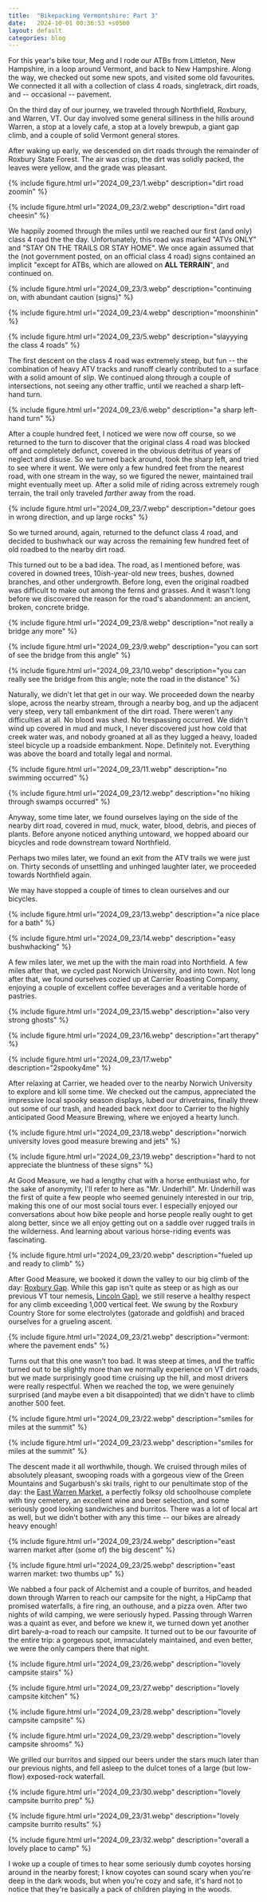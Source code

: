 ```yaml
---
title:  "Bikepacking Vermontshire: Part 3"
date:   2024-10-01 00:36:53 +s0500
layout: default
categories: blog
---
```


For this year's bike tour, Meg and I rode our ATBs from Littleton, New Hampshire, in a loop around Vermont, and back to New Hampshire. Along the way, we checked out some new spots, and visited some old favourites. We connected it all with a collection of class 4 roads, singletrack, dirt roads, and -- occasional -- pavement.

<!-- readmore -->

On the third day of our journey, we traveled through Northfield, Roxbury, and Warren, VT. Our day involved some general silliness in the hills around Warren, a stop at a lovely cafe, a stop at a lovely brewpub, a giant gap climb, and a couple of solid Vermont general stores.

After waking up early, we descended on dirt roads through the remainder of Roxbury State Forest. The air was crisp, the dirt was solidly packed, the leaves were yellow, and the grade was pleasant.

{% include figure.html url="2024_09_23/1.webp" description="dirt road zoomin" %}

{% include figure.html url="2024_09_23/2.webp" description="dirt road cheesin" %}

We happily zoomed through the miles until we reached our first (and only) class 4 road the the day. Unfortunately, this road was marked "ATVs ONLY" and "STAY ON THE TRAILS OR STAY HOME". We once again assumed that the (not government posted, on an official class 4 road) signs contained an implicit "except for ATBs, which are allowed on **ALL TERRAIN**", and continued on.

{% include figure.html url="2024_09_23/3.webp" description="continuing on, with abundant caution (signs)" %}

{% include figure.html url="2024_09_23/4.webp" description="moonshinin" %}

{% include figure.html url="2024_09_23/5.webp" description="slayyying the class 4 roads" %}

The first descent on the class 4 road was extremely steep, but fun -- the combination of heavy ATV tracks and runoff clearly contributed to a surface with a solid amount of _slip_. We continued along through a couple of intersections, not seeing any other traffic, until we reached a sharp left-hand turn.

{% include figure.html url="2024_09_23/6.webp" description="a sharp left-hand turn" %}

After a couple hundred feet, I noticed we were now off course, so we returned to the turn to discover that the original class 4 road was blocked off and completely defunct, covered in the obvious detritus of years of neglect and disuse. So we turned back around, took the sharp left, and tried to see where it went. We were only a few hundred feet from the nearest road, with one stream in the way, so we figured the newer, maintained trail might eventually meet up. After a solid mile of riding across extremely rough terrain, the trail only traveled _farther_ away from the road.

{% include figure.html url="2024_09_23/7.webp" description="detour goes in wrong direction, and up large rocks" %}

So we turned around, again, returned to the defunct class 4 road, and decided to bushwhack our way across the remaining few hundred feet of old roadbed to the nearby dirt road.

This turned out to be a bad idea. The road, as I mentioned before, was covered in downed trees, 10ish-year-old new trees, bushes, downed branches, and other undergrowth. Before long, even the original roadbed was difficult to make out among the ferns and grasses. And it wasn't long before we discovered the reason for the road's abandonment: an ancient, broken, concrete bridge.

{% include figure.html url="2024_09_23/8.webp" description="not really a bridge any more" %}

{% include figure.html url="2024_09_23/9.webp" description="you can sort of see the bridge from this angle" %}

{% include figure.html url="2024_09_23/10.webp" description="you can really see the bridge from this angle; note the road in the distance" %}

Naturally, we didn't let that get in our way. We proceeded down the nearby slope, across the nearby stream, through a nearby bog, and up the adjacent very steep, very tall embankment of the dirt road. There weren't any difficulties at all. No blood was shed. No trespassing occurred. We didn't wind up covered in mud and muck, I never discovered just how cold that creek water was, and nobody groaned at all as they lugged a heavy, loaded steel bicycle up a roadside embankment. Nope. Definitely not. Everything was above the board and totally legal and normal.

{% include figure.html url="2024_09_23/11.webp" description="no swimming occurred" %}

{% include figure.html url="2024_09_23/12.webp" description="no hiking through swamps occurred" %}

Anyway, some time later, we found ourselves laying on the side of the nearby dirt road, covered in mud, muck, water, blood, debris, and pieces of plants. Before anyone noticed anything untoward, we hopped aboard our bicycles and rode downstream toward Northfield.

Perhaps two miles later, we found an exit from the ATV trails we were just on. Thirty seconds of unsettling and unhinged laughter later, we proceeded towards Northfield again.

We may have stopped a couple of times to clean ourselves and our bicycles.

{% include figure.html url="2024_09_23/13.webp" description="a nice place for a bath" %}

{% include figure.html url="2024_09_23/14.webp" description="easy bushwhacking" %}

A few miles later, we met up the with the main road into Northfield. A few miles after that, we cycled past Norwich University, and into town. Not long after that, we found ourselves cozied up at Carrier Roasting Company, enjoying a couple of excellent coffee beverages and a veritable horde of pastries.

{% include figure.html url="2024_09_23/15.webp" description="also very strong ghosts" %}

{% include figure.html url="2024_09_23/16.webp" description="art therapy" %}

{% include figure.html url="2024_09_23/17.webp" description="2spooky4me" %}

After relaxing at Carrier, we headed over to the nearby Norwich University to explore and kill some time. We checked out the campus, appreciated the impressive local spooky season displays, lubed our drivetrains, finally threw out some of our trash, and headed back next door to Carrier to the highly anticipated Good Measure Brewing, where we enjoyed a hearty lunch.

{% include figure.html url="2024_09_23/18.webp" description="norwich university loves good measure brewing and jets" %}

{% include figure.html url="2024_09_23/19.webp" description="hard to not appreciate the bluntness of these signs" %}

At Good Measure, we had a lengthy chat with a horse enthusiast who, for the sake of anonymity, I'll refer to here as "Mr. Underhill". Mr. Underhill was the first of quite a few people who seemed genuinely interested in our trip, making this one of our most social tours ever. I especially enjoyed our conversations about how bike people and horse people really ought to get along better, since we all enjoy getting out on a saddle over rugged trails in the wilderness. And learning about various horse-riding events was fascinating.

{% include figure.html url="2024_09_23/20.webp" description="fueled up and ready to climb" %}

After Good Measure, we booked it down the valley to our big climb of the day: [Roxbury Gap](https://www.valleyreporter.com/index.php/news/local-news/13222-town-of-roxbury-closes-roxbury-gap-due-to-mud). While this gap isn't quite as steep or as high as our previous VT tour nemesis, [Lincoln Gap)](/blog/2022/10/02/the-great-northern-vt-adventure-pt2.html), we still reserve a healthy respect for any climb exceeding 1,000 vertical feet. We swung by the Roxbury Country Store for some electrolytes (gatorade and goldfish) and braced ourselves for a grueling ascent.

{% include figure.html url="2024_09_23/21.webp" description="vermont: where the pavement ends" %}

Turns out that this one wasn't too bad. It was steep at times, and the traffic turned out to be slightly more than we normally experience on VT dirt roads, but we made surprisingly good time cruising up the hill, and most drivers were really respectful. When we reached the top, we were genuinely surprised (and maybe even a bit disappointed) that we didn't have to climb another 500 feet.

{% include figure.html url="2024_09_23/22.webp" description="smiles for miles at the summit" %}

{% include figure.html url="2024_09_23/23.webp" description="smiles for miles at the summit" %}

The descent made it all worthwhile, though. We cruised through miles of absolutely pleasant, swooping roads with a gorgeous view of the Green Mountains and Sugarbush's ski trails, right to our penultimate stop of the day: the [East Warren Market](https://www.eastwarrenmarket.com/), a perfectly folksy old schoolhouse complete with tiny cemetery, an excellent wine and beer selection, and some seriously good looking sandwiches and burritos. There was a lot of local art as well, but we didn't bother with any this time -- our bikes are already heavy enough!

{% include figure.html url="2024_09_23/24.webp" description="east warren market after (some of) the big descent" %}

{% include figure.html url="2024_09_23/25.webp" description="east warren market: two thumbs up" %}

We nabbed a four pack of Alchemist and a couple of burritos, and headed down through Warren to reach our campsite for the night, a HipCamp that promised waterfalls, a fire ring, an outhouse, and a pizza oven. After two nights of wild camping, we were seriously hyped. Passing through Warren was a quaint as ever, and before we knew it, we turned down yet another dirt barely-a-road to reach our campsite. It turned out to be our favourite of the entire trip: a gorgeous spot, immaculately maintained, and even better, we were the only campers there that night.

{% include figure.html url="2024_09_23/26.webp" description="lovely campsite stairs" %}

{% include figure.html url="2024_09_23/27.webp" description="lovely campsite kitchen" %}

{% include figure.html url="2024_09_23/28.webp" description="lovely campsite campsite" %}

{% include figure.html url="2024_09_23/29.webp" description="lovely campsite shrooms" %}

We grilled our burritos and sipped our beers under the stars much later than our previous nights, and fell asleep to the dulcet tones of a large (but low-flow) exposed-rock waterfall.

{% include figure.html url="2024_09_23/30.webp" description="lovely campsite burrito prep" %}

{% include figure.html url="2024_09_23/31.webp" description="lovely campsite burrito results" %}

{% include figure.html url="2024_09_23/32.webp" description="overall a lovely place to camp" %}

I woke up a couple of times to hear some seriously dumb coyotes horsing around in the nearby forest; I know coyotes can sound scary when you're deep in the dark woods, but when you're cozy and safe, it's hard not to notice that they're basically a pack of children playing in the woods.